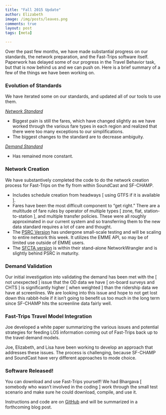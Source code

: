 ```yaml
---
title: "Fall 2015 Update"
author: Elizabeth
image: /img/posts/leaves.png
comments: true
layout: post
tags: [meta]

---
```


Over the past few months, we have made substantial progress on our standards, the network 
preparation, and the Fast-Trips software itself.  Paperwork has delayed some of our 
progress in the Travel Behavior task, but that is now behind us and we can push on.  Here 
is a brief summary of a few of the things we have been working on.

### Evolution of Standards
We have iterated some on our  standards, and updated all of our tools to use them.  

*[Network Standard](https://github.com/osplanning-data-standards/GTFS-PLUS)*

 * Biggest pain is still the fares, which have changed slightly as we have worked through 
the various fare types in each region and realized that there were too many exceptions 
to our simplifications.
 * The biggest changes to the standard are to decrease ambiguity.
 
*[Demand Standard](https://github.com/osplanning-data-standards/dyno-demand)*

 * Has remained more constant.

### Network Creation
We have substantively completed the code to do the network creation process for Fast-Trips 
on the fly from within SoundCast and SF-CHAMP.

<!--break-->

 * Includes schedule creation from headways [ using GTFS if it is available ].
 * Fares have been the most difficult component to “get right.” There are a multitude of 
fare rules by operator of multiple types [ zone, flat, station-to-station ], and multiple 
transfer policies.  These were all roughly approximated in our current system and so 
transferring them to the new data standard requires a lot of care and thought.
 * The [PSRC Version](https://github.com/psrc/fast-trips_network_builder) has undergone 
small-scale testing and will be scaling to entire network this week.  It utilizes the 
EMME API, so may be of limited use outside of EMME users.
 * The [SFCTA version](https://github.com/sdrewc/NetworkWrangler/tree/fasttrips) is within their 
stand-alone NetworkWrangler and is slightly behind PSRC in maturity.

### Demand Validation
Our initial investigation into validating the demand has been met with the [ not 
unexpected ] issue that the OD data we have [ on-board surveys and CHTS ] is significantly 
higher [ when weighted ] than the ridership data we have at screenlines.  We are looking 
into this issue and hope to not get lost down this rabbit-hole if it isn’t going to benefit 
us too much in the long term since SF-CHAMP hits the screenline data fairly well.

### Fast-Trips Travel Model Integration
Joe developed a white paper summarizing the various issues and potential strategies for 
feeding LOS information coming out of Fast-Trips back up to the travel demand models. 

Joe, Elizabeth, and Lisa have been working to develop an approach that addresses these 
issues.   The process is challenging, because SF-CHAMP and SoundCast have very different 
approaches to mode choice.

### Software Released!
You can download and use Fast-Trips yourself!  We had Bhargava [ somebody who wasn’t 
involved in the coding ] work through the small test scenario and make sure he could 
download, compile, and use it.  

Instructions and code are on [GitHub](https://github.com/MetropolitanTransportationCommission/fast-trips/tree/develop ) 
and will be summarized in a forthcoming blog post.

